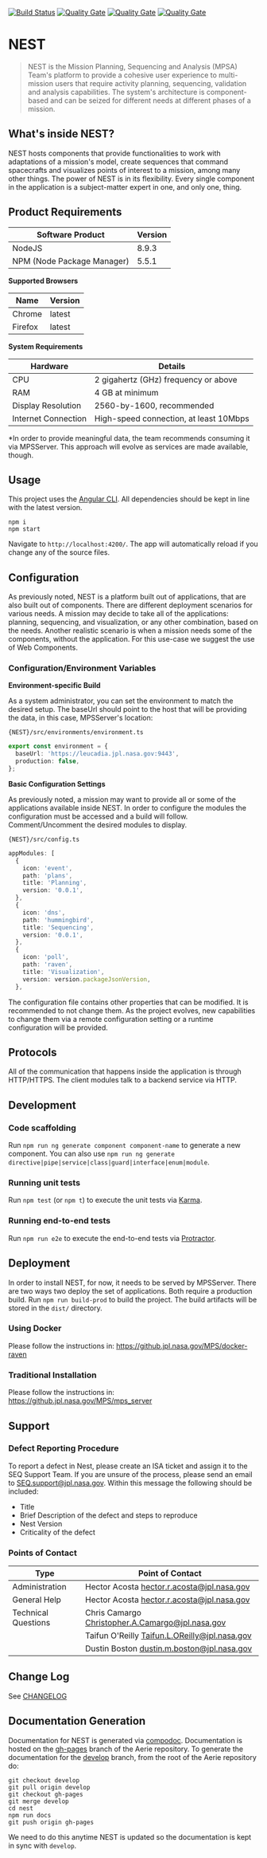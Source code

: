 [![Build Status](https://cae-jenkins2.jpl.nasa.gov/buildStatus/icon?job=MPSA/SEQ/nest/nest%20build/master)](https://cae-jenkins2.jpl.nasa.gov/job/MPSA/job/SEQ/job/nest/job/nest%20build/job/master/)
[![Quality Gate](https://seq-sca-mgss.jpl.nasa.gov/api/badges/measure?key=mgss.seq%3Anest&metric=ncloc)](https://seq-sca-mgss.jpl.nasa.gov/dashboard/index/com.qualinsight.plugins.sonarqube:qualinsight-plugins-sonarqube-badges)
[![Quality Gate](https://seq-sca-mgss.jpl.nasa.gov/api/badges/measure?key=mgss.seq%3Anest&metric=bugs)](https://seq-sca-mgss.jpl.nasa.gov/dashboard/index/com.qualinsight.plugins.sonarqube:qualinsight-plugins-sonarqube-badges)
[![Quality Gate](https://seq-sca-mgss.jpl.nasa.gov/api/badges/measure?key=mgss.seq%3Anest&metric=critical_violations)](https://seq-sca-mgss.jpl.nasa.gov/dashboard/index/com.qualinsight.plugins.sonarqube:qualinsight-plugins-sonarqube-badges)

# NEST

> NEST is the Mission Planning, Sequencing and Analysis (MPSA) Team's platform to provide a cohesive user experience to multi-mission users that require activity planning, sequencing, validation and analysis capabilities. The system's architecture is component-based and can be seized for different needs at different phases of a mission. 

## What's inside NEST? 

NEST hosts components that provide functionalities to work with adaptations of a mission's model, create sequences that command spacecrafts and visualizes points of interest to a mission, among many other things. The power of NEST is in its flexibility.  Every single component in the application is a subject-matter expert in one, and only one, thing. 

## Product Requirements

| Software Product           | Version |
| -------------------------- | ------- |
| NodeJS                     | 8.9.3   |
| NPM (Node Package Manager) | 5.5.1   |

**Supported Browsers**

| Name    | Version |
| ------- | ------- |
| Chrome  | latest  |
| Firefox | latest  |

**System Requirements**

| Hardware            | Details                                |
| ------------------- | -------------------------------------- |
| CPU                 | 2 gigahertz (GHz) frequency or above   |
| RAM                 | 4 GB at minimum                        |
| Display Resolution  | 2560-by-1600, recommended              |
| Internet Connection | High-speed connection, at least 10Mbps |

*In order to provide meaningful data, the team recommends consuming it via MPSServer. This approach will evolve as services are made available, though. 

## Usage

This project uses the [Angular CLI](https://cli.angular.io/). All dependencies should be kept in line with the latest version.

```
npm i
npm start
```

Navigate to `http://localhost:4200/`. The app will automatically reload if you change any of the source files.

## Configuration

As previously noted, NEST is a platform built out of applications, that are also built out of components. There are different deployment scenarios for various needs. A mission may decide to take all of the applications: planning, sequencing, and visualization, or any other combination, based on the needs. Another realistic scenario is when a mission needs some of the components, without the application. For this use-case we suggest the use of Web Components. 

### Configuration/Environment Variables

**Environment-specific Build**

As a system administrator, you can set the environment to match the desired setup. The baseUrl should point to the host that will be providing the data, in this case, MPSServer's location:

`{NEST}/src/environments/environment.ts`

```typescript
export const environment = {
  baseUrl: 'https://leucadia.jpl.nasa.gov:9443',
  production: false,
};
```

**Basic Configuration Settings**

As previously noted, a mission may want to provide all or some of the applications available inside NEST. In order to configure the modules the configuration must be accessed and a build will follow. Comment/Uncomment the desired modules to display. 

`{NEST}/src/config.ts`

```typescript
appModules: [
  {
    icon: 'event',
    path: 'plans',
    title: 'Planning',
    version: '0.0.1',
  },
  {
    icon: 'dns',
    path: 'hummingbird',
    title: 'Sequencing',
    version: '0.0.1',
  },
  {
    icon: 'poll',
    path: 'raven',
    title: 'Visualization',
    version: version.packageJsonVersion,
  },
```

The configuration file contains other properties that can be modified. It is recommended to not change them. As the project evolves, new capabilities to change them via a remote configuration setting or a runtime configuration will be provided.

## Protocols

All of the communication that happens inside the application is through HTTP/HTTPS. The client modules talk to a backend service via HTTP. 

## Development

### Code scaffolding

Run `npm run ng generate component component-name` to generate a new component. You can also use `npm run ng generate directive|pipe|service|class|guard|interface|enum|module`.

### Running unit tests

Run `npm test` (or `npm t`) to execute the unit tests via [Karma](https://karma-runner.github.io/).

### Running end-to-end tests

Run `npm run e2e` to execute the end-to-end tests via [Protractor](http://www.protractortest.org/).

## Deployment

In order to install NEST, for now, it needs to be served by MPSServer. There are two ways two deploy the set of applications. Both require a production build. Run `npm run build-prod` to build the project. The build artifacts will be stored in the `dist/` directory.

### Using Docker

Please follow the instructions in: https://github.jpl.nasa.gov/MPS/docker-raven 

### Traditional Installation

Please follow the instructions in: https://github.jpl.nasa.gov/MPS/mps_server 

## Support

### Defect Reporting Procedure

To report a defect in Nest, please create an ISA ticket and assign it to the SEQ Support Team. If you are unsure of the process, please send an email to [SEQ.support@jpl.nasa.gov](mailto:SEQ.support@jpl.nasa.gov). Within this message the following should be included:

- Title
- Brief Description of the defect and steps to reproduce
- Nest Version
- Criticality of the defect

### Points of Contact

| Type                | Point of Contact                                             |
| ------------------- | ------------------------------------------------------------ |
| Administration      | Hector Acosta [hector.r.acosta@jpl.nasa.gov](mailto:hector.r.acosta@jpl.nasa.gov) |
| General Help        | Hector Acosta [hector.r.acosta@jpl.nasa.gov](mailto:hector.r.acosta@jpl.nasa.gov) |
| Technical Questions | Chris Camargo [Christopher.A.Camargo@jpl.nasa.gov](mailto:Christopher.A.Camargo@jpl.nasa.gov) |
|                     | Taifun O'Reilly [Taifun.L.OReilly@jpl.nasa.gov](mailto:Taifun.L.OReilly@jpl.nasa.gov) |
|                     | Dustin Boston [dustin.m.boston@jpl.nasa.gov](mailto:dustin.m.boston@jpl.nasa.gov) |

## Change Log

See [CHANGELOG](./CHANGELOG.md)

## Documentation Generation

Documentation for NEST is generated via [compodoc](https://compodoc.app/). Documentation is hosted on the [gh-pages](https://github.jpl.nasa.gov/MPS/aerie/tree/gh-pages) branch of the Aerie repository. To generate the documentation for the [develop](https://github.jpl.nasa.gov/MPS/aerie/tree/develop) branch, from the root of the Aerie repository do:

```
git checkout develop
git pull origin develop
git checkout gh-pages
git merge develop
cd nest
npm run docs
git push origin gh-pages
```

We need to do this anytime NEST is updated so the documentation is kept in sync with `develop`.
